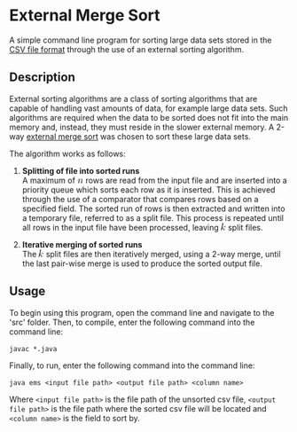 # External Merge Sort
A simple command line program for sorting large data sets stored in the [CSV file format](https://en.wikipedia.org/wiki/Comma-separated_values) through the use of an external sorting algorithm.

## Description
External sorting algorithms are a class of sorting algorithms that are capable of handling vast amounts of data, for example large data sets. Such algorithms are required when the data to be sorted does not fit into the main memory and, instead, they must reside in the slower external memory. A 2-way [external merge sort](https://en.wikipedia.org/wiki/External_sorting#External_merge_sort) was chosen to sort these large data sets.

The algorithm works as follows:

1. **Splitting of file into sorted runs**\
A maximum of ![](images/n.png) rows are read from the input file and are inserted into a priority queue which sorts each row as it is inserted. This is achieved through the use of a comparator that compares rows based on a specified field. The sorted run of rows is then extracted and written into a temporary file, referred to as a split file. This process is repeated until all rows in the input file have been processed, leaving ![](images/k.png) split files.

2. **Iterative merging of sorted runs**\
The ![](images/k.png) split files are then iteratively merged, using a 2-way merge, until the last pair-wise merge is used to produce the sorted output file.

## Usage
To begin using this program, open the command line and navigate to the 'src' folder. Then, to compile, enter the following command into the command line:
```
javac *.java
```
Finally, to run, enter the following command into the command line:
```
java ems <input file path> <output file path> <column name>
```
Where ```<input file path>``` is the file path of the unsorted csv file, ```<output file path>``` is the file path where the sorted csv file will be located and ```<column name>``` is the field to sort by.


